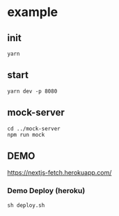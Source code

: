 # example

## init

```
yarn
```

## start

```
yarn dev -p 8080
```

## mock-server

```
cd ../mock-server
npm run mock
```

## DEMO
https://nextjs-fetch.herokuapp.com/


### Demo Deploy (heroku)

```
sh deploy.sh
```